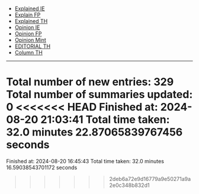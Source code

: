 - [Explained IE](markdown_files/Explained_IE.md)
- [Explain FP](markdown_files/Explain_FP.md)
- [Explained TH](markdown_files/Explained_TH.md)
- [Opinion IE](markdown_files/Opinion_IE.md)
- [Opinion FP](markdown_files/Opinion_FP.md)
- [Opinion Mint](markdown_files/Opinion_Mint.md)
- [EDITORIAL TH](markdown_files/EDITORIAL_TH.md)
- [Column TH](markdown_files/Column_TH.md)



 ************************************************* 
Total number of new entries: 329
Total number of summaries updated: 0
<<<<<<< HEAD
Finished at: 2024-08-20 21:03:41
Total time taken: 32.0 minutes 22.87065839767456 seconds
=======
Finished at: 2024-08-20 16:45:43
Total time taken: 32.0 minutes 16.59038543701172 seconds
>>>>>>> 2deb6a72e9d16779a9e50271a9a2e0c348b832d1
